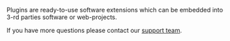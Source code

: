 Plugins are ready-to-use software extensions which can be embedded into 3-rd parties software or web-projects.

If you have more questions please contact our [support team](../../../general/contacts.md).

